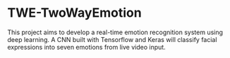 # TWE-TwoWayEmotion
 This project aims to develop a real-time emotion recognition system using deep learning.  A CNN built with Tensorflow and Keras will classify facial expressions into seven emotions from live video input. 

